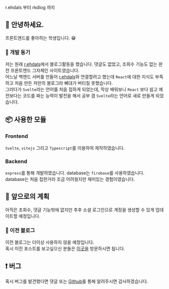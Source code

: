 r.ehdals 부터 rkdlog 까지

## 👋 안녕하세요.

프론트엔드를 좋아하는 학생입니다. 😁

### 🤔 개발 동기

저는 원래 [r.ehdals](https://rehdals.netlify.app)에서 블로그활동을 했습니다. 댓글도 없었고, 조회수 기능도 없는 완전 프론트엔드 그자체인 사이트였습니다.  
어느날 백엔드 서버를 만들어 [r.ehdals](https://rehdals.netlify.app)와 연결할려고 했는데 `React`에 대한 지식도 부족하고 처음 만든 저만의 블로그라 뼈대가 버티질 못했습니다.  
그러다가 `Svelte`라는 언어를 처음 접하게 되었는데, 막상 배워보니 `React` 보다 쉽고 예전보다는 코드를 짜는 능력이 발전을 해서 공부 겸 `Svelte`라는 언어로 새로 만들게 되었습니다.

## 📦 사용한 모듈

### Frontend

`Svelte`, `vitejs` 그리고 `Typescript`를 이용하여 제작하였습니다.

### Backend

`express`를 통해 개발하였습니다. database는 `firebase`를 사용하였습니다.  
database는 처음 접한거라 조금 어려웠지만 재미있는 경험이였습니다.

## 🎠 앞으로의 계획

아직은 조회수, 댓글 기능밖에 없지만 추후 소셜 로그인으로 계정을 생성할 수 있게 업데이트할 예정입니다.

### 💬 이전 블로그

이전 블로그는 더이상 사용하지 않을 예정입니다.  
혹시 이전 포스트를 보고싶으신 분들은 [이곳을](https://rehdals.netlify.app) 방문하시면 됩니다.

## ❗ 버그

혹시 버그를 발견했다면 댓글 또는 [Github](https://github.com/kangdongmandoo/r.ehdalsblog)를 통해 알려주시면 감사하겠습니다.
